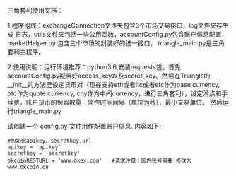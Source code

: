 

三角套利使用文档：

1.程序组成：exchangeConnection文件夹包含3个市场交易接口，log文件夹存生成     	日志，utils文件夹包括一些公用函数，accountConfig.py包含账户信息配置， marketHelper.py 包含三个市场的封装好的统一接口， triangle_main.py是三角套利主程序。

2.使用说明：运行环境推荐：python3.6,安装requests包。首先accountConfig.py配置好access_key以及secret_key。然后在Triangle的__init__的方法里设定货币对（现在支持eth或者ltc或者etc作为base currency, btc作为quote currency, cny作为中间currency，进行三角套利），设定滑点和手续费，账户货币的保留数量，监控时间间隔（单位为秒），最小交易单位。 然后运行triangle_main.py

请创建一个 config.py 文件用作配置账户信息.
内容如下:

    #初始化apikey，secretkey,url
    apikey = 'apikey'
    secretkey = 'secretkey'
    okcoinRESTURL = 'www.okex.com'   #请求注意：国内账号需要 修改为 www.okcoin.cn  
